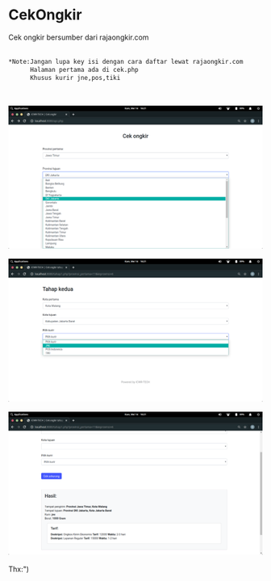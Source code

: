 # CekOngkir
Cek ongkir bersumber dari rajaongkir.com
<br><br>
```
*Note:Jangan lupa key isi dengan cara daftar lewat rajaongkir.com
      Halaman pertama ada di cek.php
      Khusus kurir jne,pos,tiki
```
<br>
<br>
<img src="Screenshot from 2020-05-14 16-21-21.png">
<br><br>
<img src="Screenshot from 2020-05-14 16-21-49.png">
<br><br>
<img src="Screenshot from 2020-05-14 16-21-59.png">
<br><br>
Thx:")
